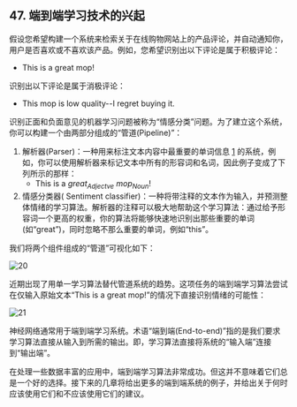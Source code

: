## 47. 端到端学习技术的兴起

假设您希望构建一个系统来检索关于在线购物网站上的产品评论，并自动通知你，用户是否喜欢或不喜欢该产品。例如，您希望识别出以下评论是属于积极评论：

- This is a great mop!

识别出以下评论是属于消极评论：

- This mop is low quality--I regret buying it.

识别正面和负面意见的机器学习问题被称为“情感分类”问题。为了建立这个系统，你可以构建一个由两部分组成的“管道(Pipeline)”：

1. 解析器(Parser)：一种用来标注文本内容中最重要的单词信息 [1] 的系统，例如，你可以使用解析器来标记文本中所有的形容词和名词，因此例子变成了下列所示的那样：
    - This is a $great_{Adjectve}$  $mop_{Noun}$!
2. 情感分类器( Sentiment classifier)：一种将带注释的文本作为输入，并预测整体情绪的学习算法。解析器的注释可以极大地帮助这个学习算法：通过给予形容词一个更高的权重，你的算法将能够快速地识别出那些重要的单词(如“great”)，同时忽略不那么重要的单词，例如“this”。

[1]: 解析器给出的文本注释要比这个丰富得多，但是这个简化的描述足以解释端到端的深度学习

我们将两个组件组成的“管道”可视化如下：

![20](https://raw.githubusercontent.com/AlbertHG/Machine-Learning-Yearning-Chinese-ver/master/md_images/20.png)

近期出现了用单一学习算法替代管道系统的趋势。这项任务的端到端学习算法尝试在仅输入原始文本“This is a great mop!”的情况下直接识别情绪的可能性：

![21](https://raw.githubusercontent.com/AlbertHG/Machine-Learning-Yearning-Chinese-ver/master/md_images/21.png)

神经网络通常用于端到端学习系统。术语“端到端(End-to-end)”指的是我们要求学习算法直接从输入到所需的输出。即，学习算法直接将系统的“输入端”连接到“输出端”。

在处理一些数据丰富的应用中，端到端学习算法非常成功。但这并不意味着它们总是一个好的选择。接下来的几章将给出更多的端到端系统的例子，并给出关于何时应该使用它们和不应该使用它们的建议。